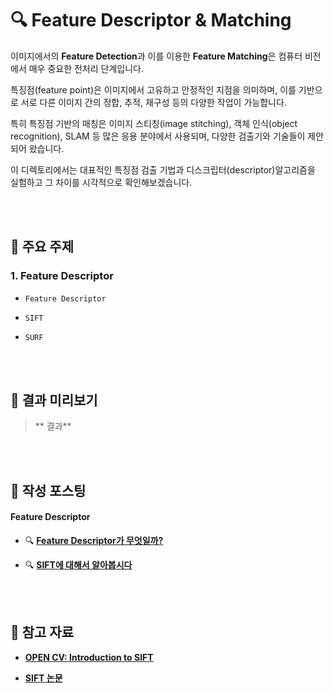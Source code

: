 # 🔍 Feature Descriptor & Matching

이미지에서의 **Feature Detection**과 이를 이용한 **Feature Matching**은 컴퓨터 비전에서 매우 중요한 전처리 단계입니다. 

특징점(feature point)은 이미지에서 고유하고 안정적인 지점을 의미하며, 이를 기반으로 서로 다른 이미지 간의 정합, 추적, 재구성 등의 다양한 작업이 가능합니다.

특히 특징점 기반의 매칭은 이미지 스티칭(image stitching), 객체 인식(object recognition), SLAM 등 많은 응용 분야에서 사용되며, 다양한 검출기와 기술들이 제안되어 왔습니다.

이 디렉토리에서는 대표적인 특징점 검출 기법과 디스크립터(descriptor)알고리즘을 실험하고 그 차이를 시각적으로 확인해보겠습니다.

<br><br>
## 📂 주요 주제

### 1. Feature Descriptor
- ```Feature Descriptor```

- ```SIFT```

- ```SURF```

<br><br>
## 📌 결과 미리보기
> ** 결과**



<br><br>
## 🔗 작성 포스팅

#### Feature Descriptor
- 🔍 [**Feature Descriptor가 무엇일까?**](https://he-kate1130.tistory.com/150)

- 🔍 [**SIFT에 대해서 알아봅시다**](https://he-kate1130.tistory.com/151)

<br><br>
## 📖 참고 자료

- [**OPEN CV: Introduction to SIFT**](https://docs.opencv.org/4.x/da/df5/tutorial_py_sift_intro.html)

- [**SIFT 논문**](https://link.springer.com/article/10.1023/B:VISI.0000029664.99615.94)